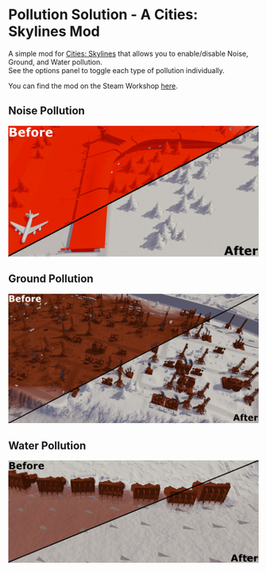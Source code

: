 ﻿Pollution Solution - A Cities: Skylines Mod
===========================================

A simple mod for [Cities: Skylines](http://store.steampowered.com/app/255710/Cities_Skylines/) that allows you to enable/disable Noise, Ground, and Water pollution.  
See the options panel to toggle each type of pollution individually.

You can find the mod on the Steam Workshop [here](TODO).

Noise Pollution
---
![alt text](media/noise_600.png "Noise Pollution")

Ground Pollution
---
![alt text](media/ground_600.png "Ground Pollution")

Water Pollution
---
![alt text](media/water_600.png "Water Pollution")
